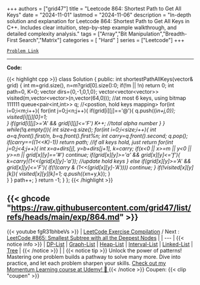 
+++
authors = ["grid47"]
title = "Leetcode 864: Shortest Path to Get All Keys"
date = "2024-11-01"
lastmod = "2024-11-06"
description = "In-depth solution and explanation for Leetcode 864: Shortest Path to Get All Keys in C++. Includes clear intuition, step-by-step example walkthrough, and detailed complexity analysis."
tags = ["Array","Bit Manipulation","Breadth-First Search","Matrix"]
categories = [
    "Hard"
]
series = ["Leetcode"]
+++



[`Problem Link`](https://leetcode.com/problems/shortest-path-to-get-all-keys/description/)

---
**Code:**

{{< highlight cpp >}}
class Solution {
public:
    int shortestPathAllKeys(vector<string>& grid) {
    int m=grid.size(), n=m?grid[0].size():0;
    if(!m || !n) return 0;
    int path=0, K=0;
    vector<int> dirs={0,-1,0,1,0};
    vector<vector<vector<bool>>> visited(m,vector<vector<bool>>(n,vector<bool>(64,0))); //at most 6 keys, using bitmap 111111
    queue<pair<int,int>> q; //<postion, hold keys mapping>
    for(int i=0;i<m;i++){
        for(int j=0;j<n;j++){
            if(grid[i][j]=='@'){
                q.push({i*n+j,0});
                visited[i][j][0]=1;                    
            }
            if(grid[i][j]>='A' && grid[i][j]<='F') K++; //total alpha number
        }
    }
    while(!q.empty()){
        int size=q.size();
        for(int i=0;i<size;i++){
            int a=q.front().first/n, b=q.front().first%n;
            int carry=q.front().second;
            q.pop();        
            if(carry==((1<<K)-1)) return path; //if all keys hold, just return 
            for(int j=0;j<4;j++){
                int x=a+dirs[j], y=b+dirs[j+1], k=carry;
                if(x<0 || x>=m || y<0 || y>=n || grid[x][y]=='#') continue;
                if(grid[x][y]>='a' && grid[x][y]<='f'){
                    k=carry|(1<<(grid[x][y]-'a')); //update hold keys
                }
                else if(grid[x][y]>='A' && grid[x][y]<='F'){
                    if(!(carry & (1<<(grid[x][y]-'A')))) continue;
                }
                if(!visited[x][y][k]){
                    visited[x][y][k]=1;
                    q.push({x*n+y,k});
               }                
            }
        }
        path++;
    }
    return -1;
}
};
{{< /highlight >}}

{{< ghcode "https://raw.githubusercontent.com/grid47/list/refs/heads/main/exp/864.md" >}}
---
{{< youtube fgR31bhbeVs >}}
| [LeetCode Exercise Compilation](https://grid47.xyz/leetcode/) / Next : [LeetCode #865: Smallest Subtree with all the Deepest Nodes](https://grid47.xyz/posts/leetcode-865-smallest-subtree-with-all-the-deepest-nodes-solution/) |
| --- |
{{< notice info >}}
| [DP-List](https://grid47.xyz/lists/dp/) | [Graph-List](https://grid47.xyz/lists/graph/) | [Heap-List](https://grid47.xyz/lists/heap/) | [Interval-List](https://grid47.xyz/lists/interval/) | [Linked-List](https://grid47.xyz/lists/ll/) | [Tree](https://grid47.xyz/lists/tree/) |
{{< /notice >}}
| |
{{< notice tip >}}
Unlock the power of patterns! Mastering one problem builds a pathway to solve many more. Dive into practice, and let each problem sharpen your skills. [Check out my Momentum Learning course at Udemy! 🚀 ](https://www.udemy.com/course/algorithms-and-data-structures-in-cpp/)
{{< /notice >}}
Coupen: {{< clip "coupen" >}}

